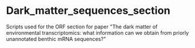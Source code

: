 # Dark_matter_sequences_section
Scripts used for the ORF section for paper "The dark matter of environmental transcriptomics: what information can we obtain from priorly unannotated benthic mRNA sequences?" 

